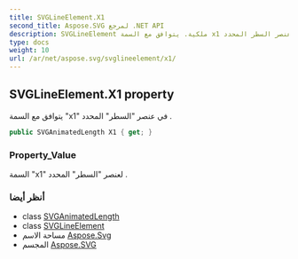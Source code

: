 ```yaml
---
title: SVGLineElement.X1
second_title: Aspose.SVG لمرجع .NET API
description: SVGLineElement ملكية. يتوافق مع السمة x1 في عنصر السطر المحدد .
type: docs
weight: 10
url: /ar/net/aspose.svg/svglineelement/x1/
---
```

## SVGLineElement.X1 property

يتوافق مع السمة "x1" في عنصر "السطر" المحدد .

```csharp
public SVGAnimatedLength X1 { get; }
```

### Property_Value

السمة "x1" لعنصر "السطر" المحدد .

### أنظر أيضا

* class [SVGAnimatedLength](../../../aspose.svg.datatypes/svganimatedlength/)
* class [SVGLineElement](../)
* مساحة الاسم [Aspose.Svg](../../svglineelement/)
* المجسم [Aspose.SVG](../../../)


